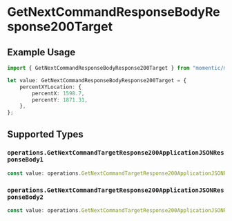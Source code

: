 # GetNextCommandResponseBodyResponse200Target

## Example Usage

```typescript
import { GetNextCommandResponseBodyResponse200Target } from "momentic/models/operations";

let value: GetNextCommandResponseBodyResponse200Target = {
    percentXYLocation: {
        percentX: 1598.7,
        percentY: 1871.31,
    },
};
```

## Supported Types

### `operations.GetNextCommandTargetResponse200ApplicationJSONResponseBody1`

```typescript
const value: operations.GetNextCommandTargetResponse200ApplicationJSONResponseBody1 = /* values here */
```

### `operations.GetNextCommandTargetResponse200ApplicationJSONResponseBody2`

```typescript
const value: operations.GetNextCommandTargetResponse200ApplicationJSONResponseBody2 = /* values here */
```

